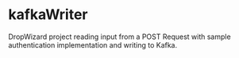# kafkaWriter
DropWizard project reading input from a POST Request with sample authentication implementation and writing to Kafka.
